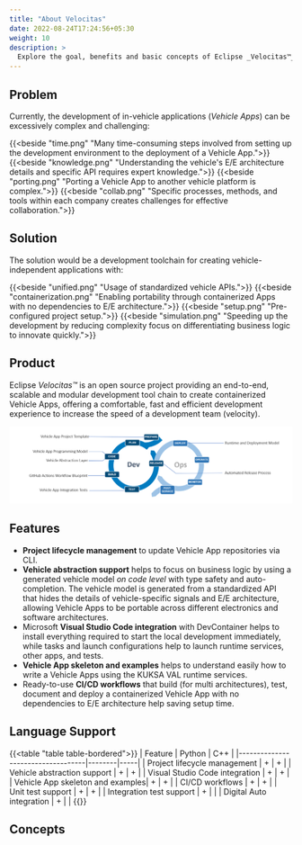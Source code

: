 ```yaml
---
title: "About Velocitas"
date: 2022-08-24T17:24:56+05:30
weight: 10
description: >
  Explore the goal, benefits and basic concepts of Eclipse _Velocitas™_
---
```


## Problem

Currently, the development of in-vehicle applications (_Vehicle Apps_) can be excessively complex and challenging:

{{<beside "time.png" "Many time-consuming steps involved from setting up the development environment to the deployment of a Vehicle App.">}}
{{<beside "knowledge.png" "Understanding the vehicle's E/E architecture details and specific API requires expert knowledge.">}}
{{<beside "porting.png" "Porting a Vehicle App to another vehicle platform is complex.">}}
{{<beside "collab.png" "Specific processes, methods, and tools within each company creates challenges for effective collaboration.">}}

## Solution

The solution would be a development toolchain for creating vehicle-independent applications with:

{{<beside "unified.png" "Usage of standardized vehicle APIs.">}}
{{<beside "containerization.png" "Enabling portability through containerized Apps with no dependencies to E/E architecture.">}}
{{<beside "setup.png" "Pre-configured project setup​.">}}
{{<beside "simulation.png" "Speeding up the development by reducing complexity focus on differentiating business logic to innovate quickly.">}}

## Product

Eclipse _Velocitas™_ is an open source project providing an end-to-end, scalable and modular development tool chain to create containerized Vehicle Apps, offering a comfortable, fast and efficient development experience to increase the speed of a development team (velocity).

<img src="dev_ops_cycle.png" >

## Features

- **Project lifecycle management** to update Vehicle App repositories via CLI.
- **Vehicle abstraction support** helps to focus on business logic by using a generated vehicle model _on code level_ with type safety and auto-completion. The vehicle model is generated from a standardized API that hides the details of vehicle-specific signals and E/E architecture, allowing Vehicle Apps to be portable across different electronics and software architectures.
- Microsoft **Visual Studio Code integration** with DevContainer helps to install everything required to start the local development immediately, while tasks and launch configurations help to launch runtime services, other apps, and tests.
- **Vehicle App skeleton and examples** helps to understand easily how to write a Vehicle Apps using the KUKSA VAL runtime services.
- Ready-to-use **CI/CD workflows** that build (for multi architectures), test, document and deploy a containerized Vehicle App with no dependencies to E/E architecture help saving setup time.

## Language Support

{{<table "table table-bordered">}}
| Feature                           | Python | C++ |
|-----------------------------------|--------|-----|
| Project lifecycle management      | +      | +   |
| Vehicle abstraction support       | +      | +   |
| Visual Studio Code integration    | +      | +   |
| Vehicle App skeleton and examples| +      | +   |
| CI/CD workflows                   | +      | +   |
| Unit test support                 | +      | +   |
| Integration test support          | +      |     |
| Digital Auto integration          | +      |     |
{{</table>}}

## Concepts
